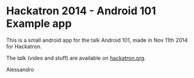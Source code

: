 Hackatron 2014 - Android 101 Example app
===

This is a small android app for the talk Android 101, made in Nov 11th 2014 for Hackatron.

The talk (video and stuff) are available on [hackatron.org](hackatron.org).

Alessandro